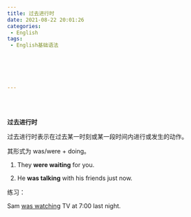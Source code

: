 ```yaml
---
title: 过去进行时
date: 2021-08-22 20:01:26
categories:
 - English
tags:
 - English基础语法






---
```


<br>
<br>



**过去进行时**

过去进行时表示在过去某一时刻或某一段时间内进行或发生的动作。

其形式为 was/were + doing。

1. They **were waiting** for you.

2. He **was talking** with his friends just now.

练习：

Sam <u>was watching</u> TV at 7:00 last night.